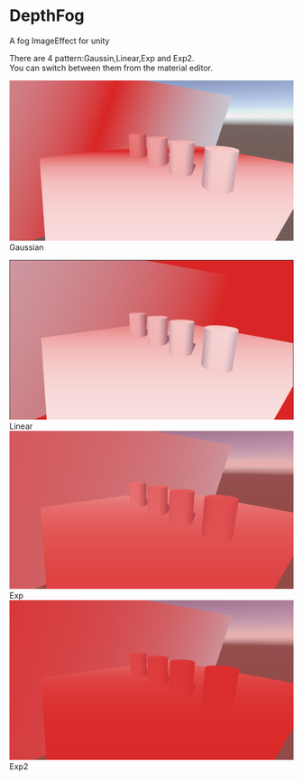 # DepthFog
A fog ImageEffect for unity

 There are 4 pattern:Gaussin,Linear,Exp and Exp2.   
 You can switch between them from the material editor.

 ![image](gaussian.png)
                  Gaussian

 ![image](linear.png)
                  Linear
 ![image](exp.png)
                  Exp
 ![image](exp2.png)
                  Exp2
 
 
